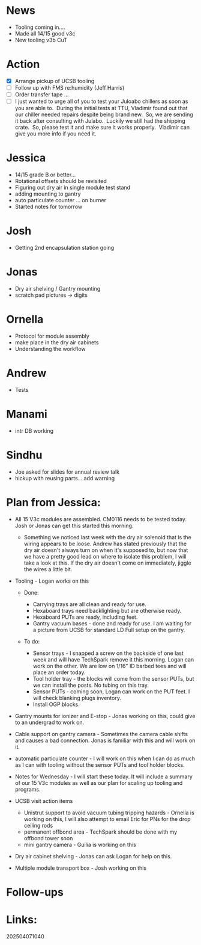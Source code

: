 # News
- Tooling coming in....
- Made all 14/15 good v3c 
- New tooling v3b CuT



# Action
- [x] Arrange pickup of UCSB tooling
- [ ] Follow up with FMS re:humidity (Jeff Harris)
- [ ] Order transfer tape ... 
- [ ] I just wanted to urge all of you to test your Juloabo chillers as soon as you are able to.  During the initial tests at TTU, Vladimir found out that our chiller needed repairs despite being brand new.  So, we are sending it back after consulting with Julabo.  Luckily we still had the shipping crate.  So, please test it and make sure it works properly.  Vladimir can give you more info if you need it.

# Jessica
- 14/15 grade B or better...
- Rotational offsets should be revisited 
- Figuring out dry air in single module test stand
- adding mounting to gantry
- auto particulate counter ... on burner
- Started notes for tomorrow

# Josh
- Getting 2nd encapsulation station going

# Jonas 
- Dry air shelving / Gantry mounting
- scratch pad pictures -> digits 

# Ornella
- Protocol for module assembly
- make place in the dry air cabinets 
- Understanding the workflow

# Andrew
- Tests


# Manami 
- intr DB working

# Sindhu
- Joe asked for slides for annual review talk
- hickup with reusing parts... add warning





# Plan from Jessica:
  
- All 15 V3c modules are assembled. CM0116 needs to be tested today. Josh or Jonas can get this started this morning.

	- Something we noticed last week with the dry air solenoid that is the wiring appears to be loose. Andrew has stated previously that the dry air doesn't always turn on when it's supposed to, but now that we have a pretty good lead on where to isolate this problem, I will take a look at this. If the dry air doesn't come on immediately, jiggle the wires a little bit.

- Tooling - Logan works on this

	- Done:

		- Carrying trays are all clean and ready for use.
		- Hexaboard trays need backlighting but are otherwise ready.
		- Hexaboard PUTs are ready, including feet.
		- Gantry vacuum bases - done and ready for use. I am waiting for a picture from UCSB for standard LD Full setup on the gantry.

	- To do:

		- Sensor trays - I snapped a screw on the backside of one last week and will have TechSpark remove it this morning. Logan can work on the other. We are low on 1/16" ID barbed tees and will place an order today.
		- Tool holder tray - the blocks will come from the sensor PUTs, but we can install the posts. No tubing on this tray.
		- Sensor PUTs - coming soon, Logan can work on the PUT feet. I will check blanking plugs inventory.
		- Install OGP blocks.

- Gantry mounts for ionizer and E-stop - Jonas working on this, could give to an undergrad to work on.
- Cable support on gantry camera - Sometimes the camera cable shifts and causes a bad connection. Jonas is familiar with this and will work on it.
- automatic particulate counter - I will work on this when I can do as much as I can with tooling without the sensor PUTs and tool holder blocks.
- Notes for Wednesday - I will start these today. It will include a summary of our 15 V3c modules as well as our plan for scaling up tooling and programs.
- UCSB visit action items
	- Unistrut support to avoid vacuum tubing tripping hazards - Ornella is working on this, I will also attempt to email Eric for PNs for the drop ceiling rods
	- permanent offbond area - TechSpark should be done with my offbond tower soon
	- mini gantry camera - Guilia is working on this

- Dry air cabinet shelving - Jonas can ask Logan for help on this.
- Multiple module transport box - Josh working on this
# Follow-ups


# Links: 



202504071040
